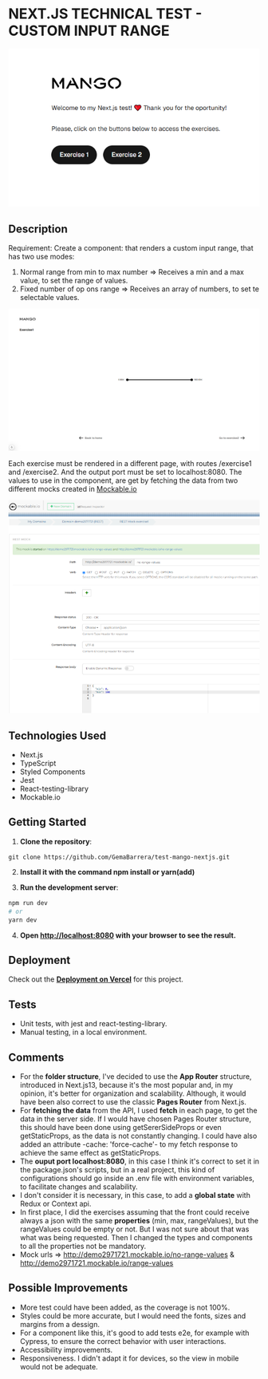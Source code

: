 # NEXT.JS TECHNICAL TEST - CUSTOM INPUT RANGE

![test home preview](welcome.png)

## Description

Requirement: Create a component: <Range /> that renders a custom input range, that has two use modes:

1. Normal range from min to max number => Receives a min and a max value, to set the range of values.
2. Fixed number of op ons range => Receives an array of numbers, to set te selectable values.

![exercise preview](exercise.png)

Each exercise must be rendered in a different page, with routes /exercise1 and /exercise2. And the output port must be set to localhost:8080.
The values to use in the component, are get by fetching the data from two different mocks created in [Mockable.io](https://www.mockable.io)

![mockable.io mock](mockable.png)

## Technologies Used

- Next.js
- TypeScript
- Styled Components
- Jest
- React-testing-library
- Mockable.io

## Getting Started

1. **Clone the repository**:

```
git clone https://github.com/GemaBarrera/test-mango-nextjs.git
```

2. **Install it with the command npm install or yarn(add)**

3. **Run the development server**:

```bash
npm run dev
# or
yarn dev
```

4. **Open [http://localhost:8080](http://localhost:8080) with your browser to see the result.**

## Deployment

Check out the **[Deployment on Vercel](https://test-mango-nextjs.vercel.app)** for this project.

## Tests

- Unit tests, with jest and react-testing-library.
- Manual testing, in a local environment.

## Comments

- For the **folder structure**, I've decided to use the **App Router** structure, introduced in Next.js13, because it's the most popular and, in my opinion, it's better for organization and scalability. Although, it would have been also correct to use the classic **Pages Router** from Next.js.
- For **fetching the data** from the API, I used **fetch** in each page, to get the data in the server side. If I would have chosen Pages Router structure, this should have been done using getSererSideProps or even getStaticProps, as the data is not constantly changing. I could have also added an attribute -cache: 'force-cache'- to my fetch response to achieve the same effect as getStaticProps.
- The **ouput port localhost:8080**, in this case I think it's correct to set it in the package.json's scripts, but in a real project, this kind of configurations should go inside an .env file with environment variables, to facilitate changes and scalability.
- I don't consider it is necessary, in this case, to add a **global state** with Redux or Context api.
- In first place, I did the exercises assuming that the front could receive always a json with the same **properties** (min, max, rangeValues), but the rangeValues could be empty or not. But I was not sure about that was what was being requested. Then I changed the types and components to all the properties not be mandatory.
- Mock urls => http://demo2971721.mockable.io/no-range-values & http://demo2971721.mockable.io/range-values

## Possible Improvements

- More test could have been added, as the coverage is not 100%.
- Styles could be more accurate, but I would need the fonts, sizes and margins from a dessign.
- For a component like this, it's good to add tests e2e, for example with Cypress, to ensure the correct behavior with user interactions.
- Accessibility improvements.
- Responsiveness. I didn't adapt it for devices, so the view in mobile would not be adequate.
